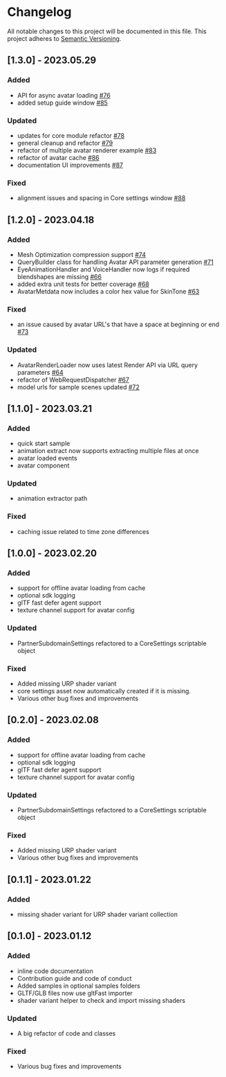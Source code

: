 # Changelog

All notable changes to this project will be documented in this file.
This project adheres to [Semantic Versioning](http://semver.org/).

## [1.3.0] - 2023.05.29

### Added
- API for async avatar loading [#76](https://github.com/readyplayerme/rpm-unity-sdk-avatar-loader/pull/76)
- added setup guide window [#85](https://github.com/readyplayerme/rpm-unity-sdk-avatar-loader/pull/85)

### Updated
- updates for core module refactor [#78](https://github.com/readyplayerme/rpm-unity-sdk-avatar-loader/pull/78)
- general cleanup and refactor [#79](https://github.com/readyplayerme/rpm-unity-sdk-avatar-loader/pull/79)
- refactor of multiple avatar renderer example [#83](https://github.com/readyplayerme/rpm-unity-sdk-avatar-loader/pull/83)
- refactor of avatar cache [#86](https://github.com/readyplayerme/rpm-unity-sdk-avatar-loader/pull/86)
- documentation UI improvements [#87](https://github.com/readyplayerme/rpm-unity-sdk-avatar-loader/pull/87)

### Fixed
- alignment issues and spacing in Core settings window [#88](https://github.com/readyplayerme/rpm-unity-sdk-avatar-loader/pull/88)

## [1.2.0] - 2023.04.18

### Added
- Mesh Optimization compression support [#74](https://github.com/readyplayerme/rpm-unity-sdk-avatar-loader/pull/74)
- QueryBuilder class for handling Avatar API parameter generation [#71](https://github.com/readyplayerme/rpm-unity-sdk-avatar-loader/pull/71)
- EyeAnimationHandler and VoiceHandler now logs if required blendshapes are missing [#66](https://github.com/readyplayerme/rpm-unity-sdk-avatar-loader/pull/66)
- added extra unit tests for better coverage [#68](https://github.com/readyplayerme/rpm-unity-sdk-avatar-loader/pull/68)
- AvatarMetdata now includes a color hex value for SkinTone [#63](https://github.com/readyplayerme/rpm-unity-sdk-avatar-loader/pull/63)

### Fixed
- an issue caused by avatar URL's that have a space at beginning or end [#73](https://github.com/readyplayerme/rpm-unity-sdk-avatar-loader/pull/73)

### Updated
- AvatarRenderLoader now uses latest Render API via URL query parameters [#64](https://github.com/readyplayerme/rpm-unity-sdk-avatar-loader/pull/64)
- refactor of WebRequestDispatcher [#67](https://github.com/readyplayerme/rpm-unity-sdk-avatar-loader/pull/67)
- model urls for sample scenes updated [#72](https://github.com/readyplayerme/rpm-unity-sdk-avatar-loader/pull/72)

## [1.1.0] - 2023.03.21

### Added
- quick start sample
- animation extract now supports extracting multiple files at once
- avatar loaded events
- avatar component

### Updated
- animation extractor path

### Fixed
- caching issue related to time zone differences

## [1.0.0] - 2023.02.20

### Added
- support for offline avatar loading from cache
- optional sdk logging
- glTF fast defer agent support
- texture channel support for avatar config

### Updated
- PartnerSubdomainSettings refactored to a CoreSettings scriptable object

### Fixed
- Added missing URP shader variant
- core settings asset now automatically created if it is missing.
- Various other bug fixes and improvements

## [0.2.0] - 2023.02.08

### Added
- support for offline avatar loading from cache
- optional sdk logging
- glTF fast defer agent support
- texture channel support for avatar config

### Updated
- PartnerSubdomainSettings refactored to a CoreSettings scriptable object

### Fixed
- Added missing URP shader variant
- Various other bug fixes and improvements

## [0.1.1] - 2023.01.22

### Added
- missing shader variant for URP shader variant collection

## [0.1.0] - 2023.01.12

### Added
- inline code documentation
- Contribution guide and code of conduct
- Added samples in optional samples folders
- GLTF/GLB files now use gltFast importer
- shader variant helper to check and import missing shaders

### Updated
- A big refactor of code and classes

### Fixed
- Various bug fixes and improvements
